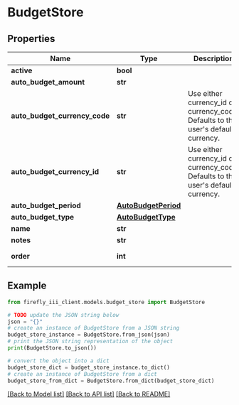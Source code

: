 # BudgetStore


## Properties

Name | Type | Description | Notes
------------ | ------------- | ------------- | -------------
**active** | **bool** |  | [optional] 
**auto_budget_amount** | **str** |  | [optional] 
**auto_budget_currency_code** | **str** | Use either currency_id or currency_code. Defaults to the user&#39;s default currency. | [optional] 
**auto_budget_currency_id** | **str** | Use either currency_id or currency_code. Defaults to the user&#39;s default currency. | [optional] 
**auto_budget_period** | [**AutoBudgetPeriod**](AutoBudgetPeriod.md) |  | [optional] 
**auto_budget_type** | [**AutoBudgetType**](AutoBudgetType.md) |  | [optional] 
**name** | **str** |  | 
**notes** | **str** |  | [optional] 
**order** | **int** |  | [optional] [readonly] 

## Example

```python
from firefly_iii_client.models.budget_store import BudgetStore

# TODO update the JSON string below
json = "{}"
# create an instance of BudgetStore from a JSON string
budget_store_instance = BudgetStore.from_json(json)
# print the JSON string representation of the object
print(BudgetStore.to_json())

# convert the object into a dict
budget_store_dict = budget_store_instance.to_dict()
# create an instance of BudgetStore from a dict
budget_store_from_dict = BudgetStore.from_dict(budget_store_dict)
```
[[Back to Model list]](../README.md#documentation-for-models) [[Back to API list]](../README.md#documentation-for-api-endpoints) [[Back to README]](../README.md)


